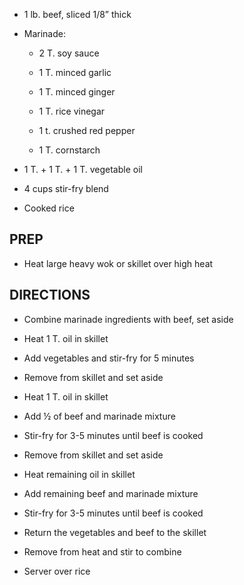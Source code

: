 - 1 lb. beef, sliced 1/8” thick

- Marinade:

  - 2 T. soy sauce

  - 1 T. minced garlic

  - 1 T. minced ginger

  - 1 T. rice vinegar

  - 1 t. crushed red pepper

  - 1 T. cornstarch

- 1 T. + 1 T. + 1 T. vegetable oil

- 4 cups stir-fry blend

- Cooked rice

## PREP

- Heat large heavy wok or skillet over high heat

## DIRECTIONS

- Combine marinade ingredients with beef, set aside

- Heat 1 T. oil in skillet

- Add vegetables and stir-fry for 5 minutes

- Remove from skillet and set aside

- Heat 1 T. oil in skillet

- Add ½ of beef and marinade mixture

- Stir-fry for 3-5 minutes until beef is cooked

- Remove from skillet and set aside

- Heat remaining oil in skillet

- Add remaining beef and marinade mixture

- Stir-fry for 3-5 minutes until beef is cooked

- Return the vegetables and beef to the skillet

- Remove from heat and stir to combine

- Server over rice
